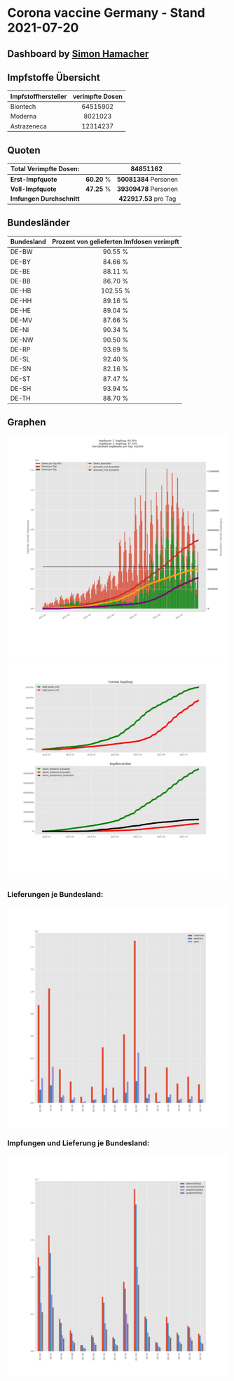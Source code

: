 # Corona vaccine Germany - Stand 2021-07-20
## Dashboard by [Simon Hamacher](https://www.shamacher.eu)
## Impfstoffe Übersicht
**Impfstoffhersteller** | **verimpfte Dosen**
-------- | :--------:
Biontech | 64515902
Moderna | 8021023
Astrazeneca | 12314237


## Quoten
**Total Verimpfte Dosen:** | |84851162&nbsp;
-------- | :--------:| :--------:
**Erst-Impfquote** | **60.20** %| **50081384** Personen
**Voll-Impfquote** | **47.25** %| **39309478** Personen
**Imfungen Durchschnitt** | |**422917.53** pro Tag 
## Bundesländer
**Bundesland** | **Prozent von gelieferten Imfdosen verimpft**
-------- | :--------:
DE-BW | 90.55 %
DE-BY | 84.66 %
DE-BE | 88.11 %
DE-BB | 86.70 %
DE-HB | 102.55 %
DE-HH | 89.16 %
DE-HE | 89.04 %
DE-MV | 87.66 %
DE-NI | 90.34 %
DE-NW | 90.50 %
DE-RP | 93.69 %
DE-SL | 92.40 %
DE-SN | 82.16 %
DE-ST | 87.47 %
DE-SH | 93.94 %
DE-TH | 88.70 %
## Graphen
<img src="Impfungen-Corona-01.jpg" alt="Impf Übersicht" title="Impf Übersicht" />
<img src="Impfungen-Corona-02.jpg" alt="Impfquote" title="Impf Übersicht" />

### Lieferungen je Bundesland:
<img src="Impfungen-Corona-04.jpg" alt="Impfungen in den Bundesländern" title="Impfungen in den Bundesländern" />

### Impfungen und Lieferung je Bundesland:
<img src="Impfungen-Corona-05.jpg" alt="Impfungen in den Bundesländern" title="Impfungen in den Bundesländern" />


